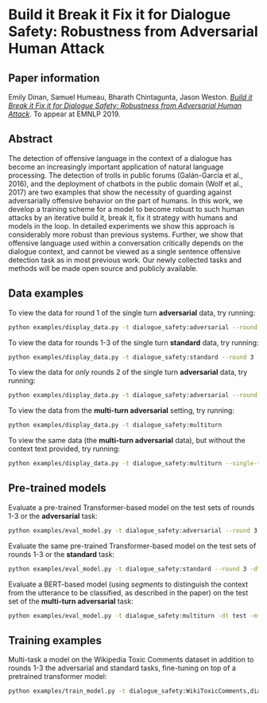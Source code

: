 # Build it Break it Fix it for Dialogue Safety: Robustness from Adversarial Human Attack

## Paper information
Emily Dinan, Samuel Humeau, Bharath Chintagunta, Jason Weston.
_[Build it Break it Fix it for Dialogue Safety: Robustness from Adversarial Human Attack](https://arxiv.org/abs/1908.06083)_.
To appear at EMNLP 2019.

## Abstract
The detection of offensive language in the context of a dialogue has become an increasingly important application of natural language processing. The detection of trolls in public forums (Galán-García et al., 2016), and the deployment of chatbots in the public domain (Wolf et al., 2017) are two examples that show the necessity of guarding against adversarially offensive behavior on the part of humans. In this work, we develop a training scheme for a model to become robust to such human attacks by an iterative build it, break it, fix it strategy with humans and models in the loop. In detailed experiments we show this approach is considerably more robust than previous systems. Further, we show that offensive language used within a conversation critically depends on the dialogue context, and cannot be viewed as a single sentence offensive detection task as in most previous work. Our newly collected tasks and methods will be made open source and publicly available.

## Data examples

To view the data for round 1 of the single turn **adversarial** data, try running:
```bash
python examples/display_data.py -t dialogue_safety:adversarial --round 1
```

To view the data for rounds 1-3 of the single turn **standard** data, try running:
```bash
python examples/display_data.py -t dialogue_safety:standard --round 3
```

To view the data for *only* rounds 2 of the single turn **adversarial** data, try running:
```bash
python examples/display_data.py -t dialogue_safety:adversarial --round 2 --round-only True
```

To view the data from the **multi-turn adversarial** setting, try running:
```bash
python examples/display_data.py -t dialogue_safety:multiturn
```

To view the same data (the **multi-turn adversarial** data), but without the context text provided, try running:
```bash
python examples/display_data.py -t dialogue_safety:multiturn --single-turn True
```

## Pre-trained models

Evaluate a pre-trained Transformer-based model on the test sets of rounds 1-3 or the **adversarial** task:
```bash
python examples/eval_model.py -t dialogue_safety:adversarial --round 3 -dt test -mf zoo:dialogue_safety/single_turn/model -bs 40
```

Evaluate the same pre-trained Transformer-based model on the test sets of rounds 1-3 or the **standard** task:
```bash
python examples/eval_model.py -t dialogue_safety:standard --round 3 -dt test -mf zoo:dialogue_safety/single_turn/model -bs 40
```

Evaluate a BERT-based model (using *segments* to distinguish the context from the utterance to be classified, as described in the paper) on the test set of the **multi-turn adversarial** task:
```bash
python examples/eval_model.py -t dialogue_safety:multiturn -dt test -mf zoo:dialogue_safety/multi_turn/model --split-lines True -bs 40
```

## Training examples

Multi-task a model on the Wikipedia Toxic Comments dataset in addition to rounds 1-3 the adversarial and standard tasks, fine-tuning on top of a pretrained transformer model:
```bash
python examples/train_model.py -t dialogue_safety:WikiToxicComments,dialogue_safety:adversarial,dialogue_safety:adversarial --load-from-pretrained-ranker True --init-model zoo:pretrained_transformers/bi_model_huge_reddit/model --dict-file zoo:pretrained_transformers/bi_model_huge_reddit/model.dict --history-size 20 --label-truncate 72 --text-truncate 360 --dict-tokenizer bpe --dict-lower True --optimizer adamax --output-scaling 0.06 --variant xlm --reduction-type mean --share-encoders False --learn-positional-embeddings True --n-layers 12 --n-heads 12 --ffn-size 3072 --attention-dropout 0.1 --relu-dropout 0.0 --dropout 0.1 --n-positions 1024 --embedding-size 768 --activation gelu  --embeddings-scale False --n-segments 2 --learn-embeddings True --share-word-embeddings False --dict-endtoken __start__ --classes __notok__ __ok__ --round 3 --use-test-set True --model transformer_classifier --multitask-weights 0.6,0.2,0.2 -lr 5e-05 --shuffle True -bs 20 --data-parallel True -vtim 60 -vp 30 -stim 60 -vme 10000 --lr-scheduler fixed --lr-scheduler-patience 3 --lr-scheduler-decay 0.9 --warmup_updates 1000 --validation-metric class___notok___f1 --validation-metric-mode max --save-after-valid True --model-file /tmp/safety_model_example
```
